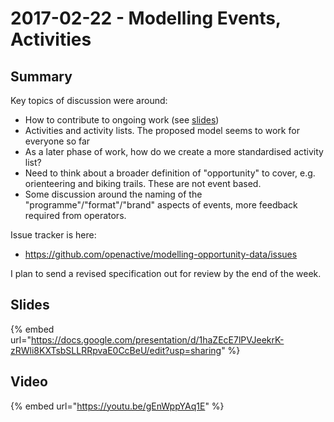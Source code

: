 # 2017-02-22 - Modelling Events, Activities

## Summary

Key topics of discussion were around:

* How to contribute to ongoing work \(see [slides](2017-02-22-modelling-events-activities.md#slides)\)
* Activities and activity lists. The proposed model seems to work for everyone so far
* As a later phase of work, how do we create a more standardised activity list?
* Need to think about a broader definition of "opportunity" to cover, e.g. orienteering and biking trails. These are not event based.
* Some discussion around the naming of the "programme"/"format"/"brand" aspects of events, more feedback required from operators.

Issue tracker is here:

* https://github.com/openactive/modelling-opportunity-data/issues

I plan to send a revised specification out for review by the end of the week.

## Slides

{% embed url="https://docs.google.com/presentation/d/1haZEcE7lPVJeekrK-zRWli8KXTsbSLLRRpvaE0CcBeU/edit?usp=sharing" %}

## Video

{% embed url="https://youtu.be/gEnWppYAq1E" %}



